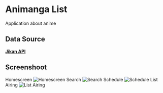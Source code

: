 # Animanga List
Application about anime

## Data Source
**[Jikan API](https://jikan.docs.apiary.io/)**

## Screenshoot
Homescreen
![Homescreen](https://user-images.githubusercontent.com/63697314/108327783-611f3880-71fe-11eb-83dd-07107b2bad81.png)
Search
![Search](https://user-images.githubusercontent.com/63697314/108327766-5d8bb180-71fe-11eb-994f-11a2fcba89e9.png)
Schedule
![Schedule](https://user-images.githubusercontent.com/63697314/108327772-5f557500-71fe-11eb-8316-53aed117813e.png)
List Airing
![List Airing](https://user-images.githubusercontent.com/63697314/108327762-5c5a8480-71fe-11eb-92a0-5e119c909bef.png)

